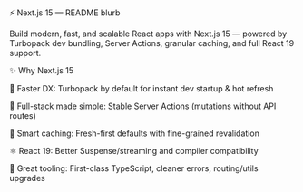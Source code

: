 ⚡ Next.js 15 — README blurb 

Build modern, fast, and scalable React apps with Next.js 15 — powered by Turbopack dev bundling, Server Actions, granular caching, and full React 19 support.

✨ Why Next.js 15

🚀 Faster DX: Turbopack by default for instant dev startup & hot refresh

🧠 Full-stack made simple: Stable Server Actions (mutations without API routes)

🔄 Smart caching: Fresh-first defaults with fine-grained revalidation

⚛️ React 19: Better Suspense/streaming and compiler compatibility

🧰 Great tooling: First-class TypeScript, cleaner errors, routing/utils upgrades

